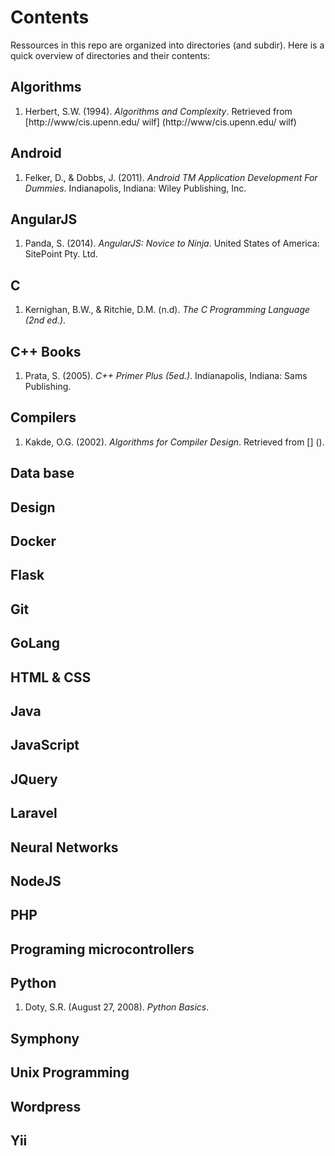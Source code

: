 # Contents
Ressources in this repo are organized into directories (and subdir). Here is a quick overview of directories and their contents:
## Algorithms
1. Herbert, S.W. (1994). *Algorithms and Complexity*. Retrieved from [http://www/cis.upenn.edu/ wilf] (http://www/cis.upenn.edu/ wilf)
## Android
1. Felker, D., & Dobbs, J. (2011). *Android TM Application Development For Dummies*. Indianapolis, Indiana: Wiley Publishing, Inc. 
## AngularJS
1. Panda, S. (2014). *AngularJS: Novice to Ninja*. United States of America: SitePoint Pty. Ltd.
## C
1. Kernighan, B.W., & Ritchie, D.M. (n.d). *The C Programming Language (2nd ed.)*. 
## C++ Books
1. Prata, S. (2005). *C++ Primer Plus (5ed.)*. Indianapolis, Indiana: Sams Publishing.
## Compilers
1. Kakde, O.G. (2002). *Algorithms for Compiler Design*. Retrieved from [] ().
## Data base
## Design
## Docker
## Flask
## Git
## GoLang
## HTML & CSS
## Java
## JavaScript
## JQuery
## Laravel
## Neural Networks
## NodeJS
## PHP
## Programing microcontrollers
## Python
1. Doty, S.R. (August 27, 2008). *Python Basics*. 
## Symphony
## Unix Programming
## Wordpress
## Yii

